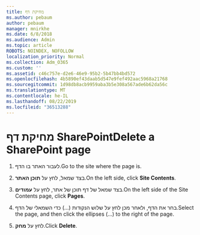 ```yaml
---
title: מחיקת דף
ms.author: pebaum
author: pebaum
manager: mnirkhe
ms.date: 6/8/2018
ms.audience: Admin
ms.topic: article
ROBOTS: NOINDEX, NOFOLLOW
localization_priority: Normal
ms.collection: Adm_O365
ms.custom: ''
ms.assetid: c46c757e-d2e6-46e9-95b2-5b47bb4bd572
ms.openlocfilehash: 4b5890ef43daab5d547e9fef492aac5968a21768
ms.sourcegitcommit: 1d98db8acb9959aba3b5e308a567ade6b62da56c
ms.translationtype: MT
ms.contentlocale: he-IL
ms.lasthandoff: 08/22/2019
ms.locfileid: "36513288"
---
```

# <a name="delete-a-sharepoint-page"></a><span data-ttu-id="34ba1-102">מחיקת דף SharePoint</span><span class="sxs-lookup"><span data-stu-id="34ba1-102">Delete a SharePoint page</span></span>

1. <span data-ttu-id="34ba1-103">לעבור האתר בו הדף.</span><span class="sxs-lookup"><span data-stu-id="34ba1-103">Go to the site where the page is.</span></span>
    
2. <span data-ttu-id="34ba1-104">בצד שמאל, לחץ על **תוכן האתר**.</span><span class="sxs-lookup"><span data-stu-id="34ba1-104">On the left side, click **Site Contents**.</span></span>
    
3. <span data-ttu-id="34ba1-105">בצד שמאל של דף תוכן של אתר, לחץ על **עמודים**.</span><span class="sxs-lookup"><span data-stu-id="34ba1-105">On the left side of the Site Contents page, click **Pages**.</span></span>
    
4. <span data-ttu-id="34ba1-106">בחר את הדף, ולאחר מכן לחץ על שלוש הנקודות (...) כדי השמאלי של הדף.</span><span class="sxs-lookup"><span data-stu-id="34ba1-106">Select the page, and then click the ellipses (...) to the right of the page.</span></span>
    
5. <span data-ttu-id="34ba1-107">לחץ על **מחק**.</span><span class="sxs-lookup"><span data-stu-id="34ba1-107">Click **Delete**.</span></span>
    

